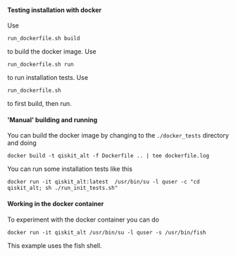#### Testing installation with docker

Use
```shell
run_dockerfile.sh build
```
to build the docker image.
Use
```shell
run_dockerfile.sh run
```
to run installation tests.
Use
```shell
run_dockerfile.sh
```
to first build, then run.


#### 'Manual' building and running

You can build the docker image by changing to the `./docker_tests` directory and doing
```shell
docker build -t qiskit_alt -f Dockerfile .. | tee dockerfile.log
```
You can run some installation tests like this
```shell
docker run -it qiskit_alt:latest  /usr/bin/su -l quser -c "cd qiskit_alt; sh ./run_init_tests.sh"
```

#### Working in the docker container

To experiment with the docker container you can do
```shell
docker run -it qiskit_alt /usr/bin/su -l quser -s /usr/bin/fish
```
This example uses the fish shell.
